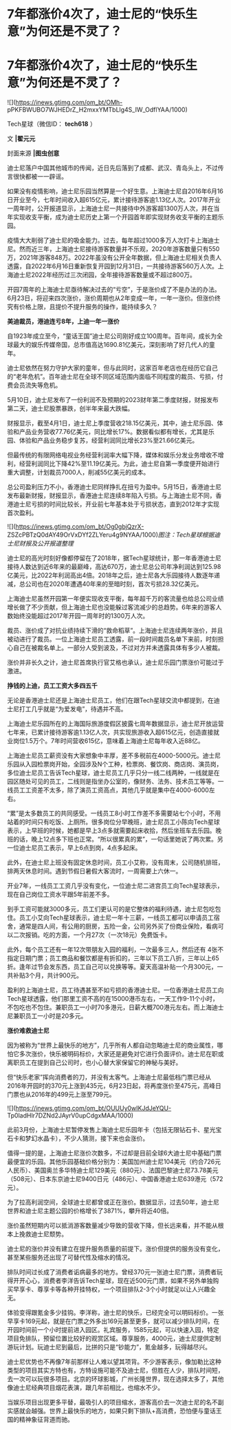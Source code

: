 # 7年都涨价4次了，迪士尼的“快乐生意”为何还是不灵了？

# 7年都涨价4次了，迪士尼的“快乐生意”为何还是不灵了？

![](https://inews.gtimg.com/om_bt/OMh-
pPKFBWUBO7WJHEDrZ_H2mxxYMTbLlg4S_IW_OdflYAA/1000)

Tech星球（微信ID： **tech618** ）

文 **|翟元元**

封面来源 **|图虫创意**

迪士尼落户中国其他城市的传闻，近日先后落到了成都、武汉、青岛头上，不过传言很快都被一一辟谣。

如果没有疫情影响，迪士尼乐园当然算是一个好生意。上海迪士尼自2016年6月16日开业至今，七年时间收入超615亿元，累计接待游客逾1.13亿人次。2017年开业一周年时，公开报道显示，上海迪士尼一共接待中外游客超1300万人次，并在当年实现收支平衡，成为迪士尼历史上第一个开园首年即实现财务收支平衡的主题乐园。

疫情大大削弱了迪士尼的吸金能力。过去，每年超过1000多万人次打卡上海迪士尼。然而近三年，上海迪士尼接待游客数量并不乐观，2020年游客数量只有550万，2021年游客848万。2022年虽没有公开全年数据，但上海迪士尼相关负责人透露，自2022年6月16日重新恢复开园到12月31日，一共接待游客560万人次。上海迪士尼2022年经历过三次闭园，全年接待游客数量或不超过800万。

开园7周年的上海迪士尼亟待解决过去的“亏空”，于是涨价成了不是办法的办法。6月23日，将迎来四次涨价，涨价周期也从2年变成一年，一年一涨价。但涨价终究有价格上限，且提价不提升服务的操作，能持续多久？

**美迪裁员，港迪连亏8年，上迪一年一涨价**

自1923年成立至今，“童话王国”迪士尼公司刚好成立100周年。百年间，成长为全球最大的娱乐传媒帝国，总市值高达1690.81亿美元，深刻影响了好几代人的童年。

迪士尼依然在努力守护大家的童年，但与此同时，这家百年老店也在经历它自己的“老年危机”。百年迪士尼在全球不同区域范围内面临不同程度的裁员、亏损，付费会员流失等危机。

5月10日，迪士尼发布了一份利润不及预期的2023财年第二季度财报，财报发布第二天，迪士尼股票暴跌，创半年来最大跌幅。

财报显示，截至4月1日，迪士尼上季度营收218.15亿美元，其中，迪士尼乐园、体验和产品业务营收77.76亿美元，同比增长17%。数据看似都有增长，尤其是乐园、体验和产品业务稳步复苏，经营利润同比增长23%至21.66亿美元。

但最传统的有限网络电视业务经营利润率大幅下降，媒体和娱乐分发业务增收不增利，经营利润同比下降42%至11.19亿美元。为此，迪士尼自第一季度便开始进行重大调整，计划裁员7000人，削减55亿美元的成本。

总公司盈利压力不小，香港迪士尼同样挣扎在扭亏为盈中。5月15日，香港迪士尼发布最新财报，财报显示，香港迪士尼连续8年陷入亏损。与上海迪士尼不同，香港迪士尼亏损的时间比较长，开业前七年基本处于亏损状态，直到2012年才实现首次盈利。

![](https://inews.gtimg.com/om_bt/Og0gbjQzrX-
ZSZcPBTzQ0dAY49OrVxDYf2ZLYeru4g9NYAA/1000)_图注：Tech星球根据迪士尼财报及公开报道整理_

迪士尼的高光时刻好像都停留在了2018年，据Tech星球统计，那一年香港迪士尼接待人数达到近6年来的最巅峰，高达670万，迪士尼总公司年净利润达到125.98亿美元，比2022年利润高出4倍。2018年之后，迪士尼各大乐园接待人数逐年递减，总公司也在2020年遭遇40年来的至暗时刻，首次亏损28.32亿美元。

上海迪士尼虽然开园第一年便实现收支平衡，每年超千万的客流量也给总公司业绩增长做了不少贡献，但上海迪士尼也没能躲过客流减少的总趋势。6年来的游客人数始终没能超过2017年开园一周年时的1300万人次。

裁员、涨价成了对抗业绩持续下滑的“救命稻草”。上海迪士尼连续两年涨价，并且被动进行了裁员。一位上海迪士尼员工透露，前一段时间裁员名单下来前，时刻担心自己在被裁名单上。一部分人受到波及，不过对方并未透露具体有多少人被裁。

涨价并非长久之计，迪士尼首席执行官艾格也承认，迪士尼乐园门票涨价可能过于激进。

**挣钱的上迪，员工工资大多四五千**

无论是香港迪士尼还是上海迪士尼员工，他们在跟Tech星球交流中都提到，在迪士尼打工几乎就是“为爱发电”，待遇并不高。

上海迪士尼乐园所在的上海国际旅游度假区披露七周年数据显示，迪士尼开放运营七年来，已累计接待游客逾1.13亿人次，共实现旅游收入超615亿元，创造直接就业岗位1.5万个。7年时间营收615亿，意味着上海迪士尼每年收入近88亿。

上海迪士尼员工薪资没有大家想象中丰厚，差不多税前在4000-5000元。迪士尼乐园从入园检票岗开始，全园涉及N个工种，检票岗、餐饮岗、商店岗、演员岗，多位迪士尼员工告诉Tech星球，迪士尼员工几乎只分一线二线两种，一线就是在园区随处可见的员工，二线则是指坐办公室的，像财务、法务、技术员工等等。一线员工工资差不太多，除了演员工资高点，其他几乎就是集中在4000-6000左右。

“累”是太多数员工的共同感受。一线员工8小时工作差不多需要站七个小时，不用站着的时间只有吃饭、上厕所。很多岗位分早晚班，迪士尼员工小陈向Tech星球表示，上早班的时候，她都是早上3点多就需要起床收拾，然后坐班车去乐园。晚班的话，晚上12点多下班也正常。“所以很累真的累”，一句话里她说了两次累。另一位迪士尼员工表示，早上6点到岗，4点多起床。

此外，在迪士尼上班没有固定休息时间，员工小艾称，没有周末，公司随机排班，排两天休息时间。遇到节假日暑假大客流时，一周需要上六休一。

开业7年，一线员工工资几乎没有变化，一位迪士尼二进宫员工向Tech星球表示，现在自己岗位工资水平跟5年前差不多。

到手工资可能就3000多元，员工们更认可的是它整体的福利待遇，迪士尼包吃包住。员工小艾向Tech星球表示，迪士尼一年十三薪，一线员工都可以申请员工宿舍，通常是四人间，有公用的厨房，五险一金，公司另外买了份商业保险，看病可以二次报销。吃的方面，一个月27次（一次18元）免费饭卡。

此外，每个员工还有一年12次带朋友入园的福利，一次最多三人，然后还有
4张不指定日期门票；员工商品和餐饮都是有折扣的，三年以下员工八折，三年以上65折。逢年过节会发东西，员工自己可以兑换等等。夏天高温补贴一个月300元，一共补贴3个月，共计900元。

盈利的上海迪士尼，员工待遇甚至不如亏损的香港迪士尼。一位香港迪士尼员工向Tech星球透露，他们那里工资不高的在15000港币左右，一天工作9-11个小时，不包吃也不包住。兼职员工一小时70多港元，日薪大概700港元左右。而上海迪士尼兼职员工一小时是20多元。

**涨价难救迪士尼**

因为被称为“世界上最快乐的地方”，几乎所有人都自动忽略迪士尼的商业属性，哪怕它多次涨价，快乐被明码标价，大家还是避免对它进行负面评价。迪士尼在职或离职员工在提到自己公司时，也小心替大家保留它的神秘与美好。

但“快乐老家”挥向消费者的刀，并没有太客气。上海迪士尼最低档门票已经从2016年开园时的370元上涨到435元，6月23日起，将再度涨价至475元，高峰日门票也从2016年的499元上涨至799元。

![](https://inews.gtimg.com/om_bt/OUUUy0wIKJdJeYQU-
Tp0ladHlr7DZNd2JAyrV0upCdgxMAA/1000)

此前3月份，上海迪士尼暂停发售上海迪士尼乐园年卡（包括无限钻石卡、星光宝石卡和梦幻水晶卡），不少人猜测，接下来也会涨价。

值得一提的是，上海迪士尼涨价次数多，不过却是目前全球6大迪士尼中基础门票最便宜的乐园。其他乐园基础价格分别为：美国加州迪士尼104美元（约合726元人民币）、美国奥兰多华特迪士尼129美元（880元）、法国巴黎迪士尼73.78美元（508元）、日本东京迪士尼9400日元（486元）、中国香港迪士尼639港元（572元）。

为了拉高利润空间，全球迪士尼都曾或正在涨价。数据显示，过去50年，迪士尼世界和迪士尼主题公园的价格增长了3871%，攀升将近40倍。

涨价虽然短期内可以抵消游客数量减少导致的营收下降，但长远来看，并不能从根本上挽救迪士尼颓势。

迪士尼的涨价并没有建立在提升服务质量的前提下。涨价但提供的服务没有变化，甚至某些服务还出现了可替代性及缩水的情况。

排队时间过长成了消费者诟病最多的地方。曾经370元一张迪士尼门票，消费者玩得开开心心，消费者李洋告诉Tech星球，现在近500元门票，如果不另外单独购买早享卡、尊享卡等各种开挂特权，一个项目排队2-3个小时就足以让人兴趣全无。

体验变得跟氪金多少挂钩。李洋称，迪士尼的快乐，已经完全可以明码标价。一张早享卡169元起，就是在门票之外多出169元甚至更多，就可以减少排队时间，在开园时间前一个小时提前进入园区。礼宾服务，1585元起，可以快速入园，特定项目免排队，预留位置比较好的观赏区域。尊享服务，4000元，迪士尼提供定制游玩计划。玩迪士尼到最后，比拼的只是“钞能力”，氪金越多，玩得越尽兴。

迪士尼优势也不再像7年前那样让人难以望其项背。不少游客表示，像加勒比这种类型的项目其实方特也有，方特设施可能不及迪士尼，但胜在人少，排队时间短，去一次可以玩很多项目。北京的环球影城，广州长隆世界，现在选择太多了，其他像迪士尼经典项目烟花表演，跟几年前相比，也缩水不少。

当娱乐项目出现更多平替，最吸引人的项目缩水，游客高价去一次迪士尼的名不副实感就会越强。世界上最快乐的地方，如果只剩下排队+高消费，恐怕便与童话王国的精神象征背道而驰。

